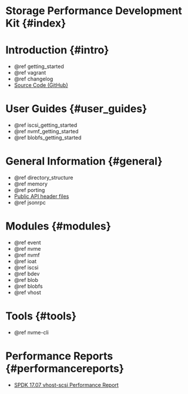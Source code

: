 # Storage Performance Development Kit {#index}

# Introduction {#intro}
- @ref getting_started
- @ref vagrant
- @ref changelog
- [Source Code (GitHub)](https://github.com/spdk/spdk/)

# User Guides {#user_guides}

- @ref iscsi_getting_started
- @ref nvmf_getting_started
- @ref blobfs_getting_started

# General Information {#general}

 - @ref directory_structure
 - @ref memory
 - @ref porting
 - [Public API header files](files.html)
 - @ref jsonrpc

# Modules {#modules}

- @ref event
- @ref nvme
- @ref nvmf
- @ref ioat
- @ref iscsi
- @ref bdev
- @ref blob
- @ref blobfs
- @ref vhost

# Tools {#tools}

- @ref nvme-cli

# Performance Reports {#performancereports}

- [SPDK 17.07 vhost-scsi Performance Report](https://ci.spdk.io/download/performance-reports/SPDK17_07_vhost_scsi_performance_report.pdf)
